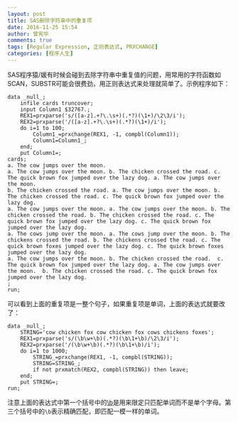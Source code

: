 ```yaml
---
layout: post
title: SAS删除字符串中的重复项
date: 2016-11-25 15:54
author: 曾宪华
comments: true
tags: [Regular Expression, 正则表达式, PRXCHANGE]
categories: [程序人生]
---
```

SAS程序猿/媛有时候会碰到去除字符串中重复值的问题，用常用的字符函数如SCAN，SUBSTR可能会很费劲，用正则表达式来处理就简单了。示例程序如下：
<pre><code>data _null_;
    infile cards truncover;
    input Column1 $32767.;
    REX1=prxparse('s/([a-z].+?\.\s+)(.*?)(\1+)/\2\3/i');
    REX2=prxparse('/([a-z].+?\.\s+)(.*?)(\1+)/i');
    do i=1 to 100;
        Column1_=prxchange(REX1, -1, compbl(Column1));
        Column1=Column1_;
    end;
    put Column1=;
cards;
a. The cow jumps over the moon.
a. The cow jumps over the moon. b. The chicken crossed the road. c. The quick brown fox jumped over the lazy dog. a. The cow jumps over the moon. 
b. The chicken crossed the road. a. The cow jumps over the moon. b. The chicken crossed the road. c. The quick brown fox jumped over the lazy dog.
a. The cow jumps over the moon. a. The cow jumps over the moon. b. The chicken crossed the road. b. The chicken crossed the road. c. The quick brown fox jumped over the lazy dog. c. The quick brown fox jumped over the lazy dog.
a. The cows jump over the moon. a. The cows jump over the moon. b. The chickens crossed the road. b. The chickens crossed the road. c. The quick brown foxes jumped over the lazy dog. c. The quick brown foxes jumped over the lazy dog.
a. The cow jumps over the moon. b. The chicken crossed the road.  c. The quick brown fox jumped over the lazy dog. a. The cow jumps over the moon.  b. The chicken crossed the road. c. The quick brown fox jumped over the lazy dog.
;
run;
</code></pre>
可以看到上面的重复项是一整个句子，如果重复项是单词，上面的表达式就要改了：
<pre><code>data _null_;
    STRING='cow chicken fox cow chicken fox cows chickens foxes';
    REX1=prxparse('s/(\b\w+\b)(.*?)(\b\1+\b)/\2\3/i');
    REX2=prxparse('/(\b\w+\b)(.*?)(\b\1+\b)/i');
    do i=1 to 1000;
        STRING_=prxchange(REX1, -1, compbl(STRING));
        STRING=STRING_;
        if not prxmatch(REX2, compbl(STRING)) then leave;
    end;
    put STRING=;
run;
</code></pre>
注意上面的表达式中第一个括号中的<a href="http://www.xianhuazeng.com/cn/2015/11/06/reg-word-boundary-pattern/" target="_blank"><span style="text-decoration: none;">\b</span></a>是用来限定只匹配单词而不是单个字母。第三个括号中的<code>\b</code>表示精确匹配，即匹配一模一样的单词。
